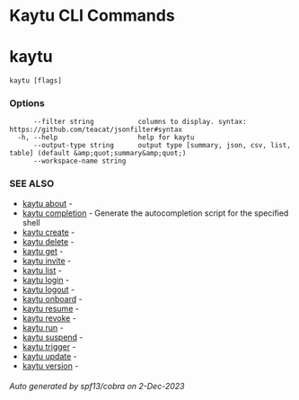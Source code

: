 # Kaytu CLI Commands

# kaytu



```
kaytu [flags]
```

### Options

```
      --filter string           columns to display. syntax: https://github.com/teacat/jsonfilter#syntax
  -h, --help                    help for kaytu
      --output-type string      output type [summary, json, csv, list, table] (default &amp;quot;summary&amp;quot;)
      --workspace-name string   
```

### SEE ALSO

* [kaytu about](kaytu_about)	 - 
* [kaytu completion](kaytu_completion)	 - Generate the autocompletion script for the specified shell
* [kaytu create](kaytu_create)	 - 
* [kaytu delete](kaytu_delete)	 - 
* [kaytu get](kaytu_get)	 - 
* [kaytu invite](kaytu_invite)	 - 
* [kaytu list](kaytu_list)	 - 
* [kaytu login](kaytu_login)	 - 
* [kaytu logout](kaytu_logout)	 - 
* [kaytu onboard](kaytu_onboard)	 - 
* [kaytu resume](kaytu_resume)	 - 
* [kaytu revoke](kaytu_revoke)	 - 
* [kaytu run](kaytu_run)	 - 
* [kaytu suspend](kaytu_suspend)	 - 
* [kaytu trigger](kaytu_trigger)	 - 
* [kaytu update](kaytu_update)	 - 
* [kaytu version](kaytu_version)	 - 

###### Auto generated by spf13/cobra on 2-Dec-2023
